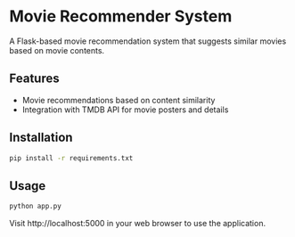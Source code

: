 # Movie Recommender System

A Flask-based movie recommendation system that suggests similar movies based on movie contents.

## Features
- Movie recommendations based on content similarity
- Integration with TMDB API for movie posters and details

## Installation
```bash
pip install -r requirements.txt
```

## Usage
```bash
python app.py
```

Visit http://localhost:5000 in your web browser to use the application.
